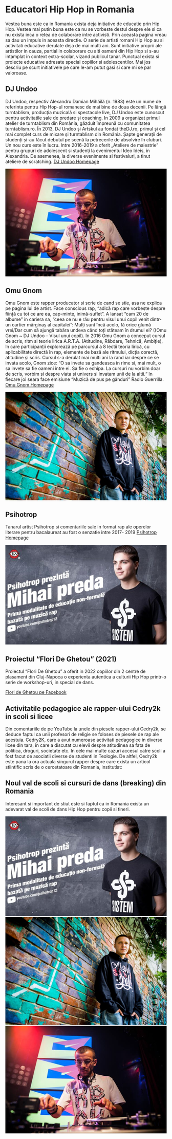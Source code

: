 # Educatori Hip Hop in Romania

Vestea buna este ca in Romania exista deja initiative de educatie prin Hip Hop. Vestea mai putin buna este ca nu se vorbeste destul despre ele si ca nu exista inca o retea de colaborare intre activisti. Prin aceasta pagina vreau sa dau un impuls in aceasta directie.
O serie de artisti romani Hip Hop au si activitati educative derulate deja de mai multi ani. Sunt initiative proprii ale artistilor in cauza, partial in colaborare cu alti oameni din Hip Hop si s-au intamplat in context extra-scolar, vizand publicul tanar. 
Punctual exista si proiecte educative adresate special copiilor si adolescentilor. Mai jos descriu pe scurt initiativele pe care le-am putut gasi si care mi se par valoroase.

## DJ Undoo

DJ Undoo, respectiv Alexandru Damian Mihăilă (n. 1983) este un nume de referinta pentru Hip Hop-ul romanesc de mai bine de doua decenii. Pe lângă turntablism, producția muzicală si spectacole live, DJ Undoo este cunoscut pentru activitatile sale de predare și coaching. In 2009 a organizat primul atelier de turntablism din România, găzduit împreună cu comunitatea turntablism.ro. În 2013, DJ Undoo și Artskul au fondat theDJ.ro, primul și cel mai complet curs de mixare și turntablism din România. Șapte generații de studenți și-au făcut debutul pe scenă la petrecerile de absolvire în cluburi. Un nou curs este în lucru. Intre 2016-2019 a oferit „Ateliere de maiestrie” pentru grupuri de adolescent si studenți la evenimentul Ideo Ideis, in Alexandria. De asemenea, la diverse evenimente si festivaluri, a tinut ateliere de scratching.
[DJ Undoo Homepage](https://djundoo.ro/)

![](./media/educators/dj-undoo-fb.jpg)

## Omu Gnom

Omu Gnom este rapper producator si scrie de cand se stie, asa ne explica pe pagina lui de artist. Face conscious rap, “adică rap care vorbește despre ființă cu tot ce are ea, cap-minte, inimă-suflet”. A lansat “cam 20 de albume” in cariera sa, “ceea ce nu e rău pentru visul unui copil venit dintr-un cartier mărginaș al capitalei”: Mulți sunt încă acolo, fă orice glumă vrei/Dar cum să ajungă tabăra undeva când toți stăteam în drumul ei? ((Omu Gnom ~ DJ Undoo – Visul unui copil). In 2016 Omu Gnom a conceput cursul de scris, ritm si teorie lirica A.R.T.A. (Atitudine, Răbdare, Tehnică, Ambiție), în care participanții explorează pe parcursul a 8 lectii teoria lirică, cu aplicabilitate directă în rap, elemente de bază ale ritmului, dicția corectă, atitudine și scris. Cursul s-a derulat mai multi ani la rand iar despre ce se invata acolo, Gnom zice: “O sa invete sa gandeasca in rime si, mai mult, o sa invete sa fie oameni intre ei. Sa fie o echipa. La cursuri nu vorbim doar de scris, vorbim si despre viata si univers si invatam unii de la altii.“ In fiecare joi seara face emisiune “Muzică de pus pe gânduri” Radio Guerrilla. 
[Omu Gnom Homepage](https://www.omugnom.com)

![](./media/educators/omu-gnom-fb-size-changed.jpg)

## Psihotrop

Tanarul artist Psihotrop si comentariile sale in format rap ale operelor literare pentru bacalaureat au fost o senzatie intre 2017- 2019
[Psihotrop Homepage](https://psihotrop.ro/)

![](./media/educators/psihotrop-danfintescuro.jpg)

## Proiectul “Flori De Ghetou” (2021)

Proiectul “Flori De Ghetou” a oferit in 2022 copiilor din 2 centre de plasament din Cluj-Napoca o experienta autentica a culturii Hip Hop printr-o serie de workshop-uri, in special de dans.

[Flori de Ghetou pe Facebook](https://www.facebook.com/FloriDeGhetou)

## Activitatile pedagogice ale rapper-ului Cedry2k in scoli si licee

Din comentariile de pe YouTube la unele din piesele rapper-ului Cedry2k, se deduce faptul ca unii profesori de religie se foloses de piesele de rap ale acestuia. Cedry2K, care a avut numeroase activitati pedagogice in diverse licee din tara, in care a discutat cu elevii despre atitudinea sa fata de politica, droguri, societate etc. In cele mai multe cazuri accesul catre scoli a fost facut de asociatii diverse de studenti in Teologie. De altfel, Cedry2k este pana la ora actuala singurul rapper despre care exista un articol stiintific scris de o cercetatoare din Romania, institutlat: 

## Noul val de scoli si cursuri de dans (breaking) din Romania

Interesant si important de stiut este si faptul ca in Romania exista un adevarat val de scoli de dans Hip Hop pentru copii si tineri.

![](./media/educators/psihotrop-danfintescuro.jpg)![](./media/educators/omu-gnom-fb-size-changed.jpg)![](./media/educators/dj-undoo-fb.jpg)
